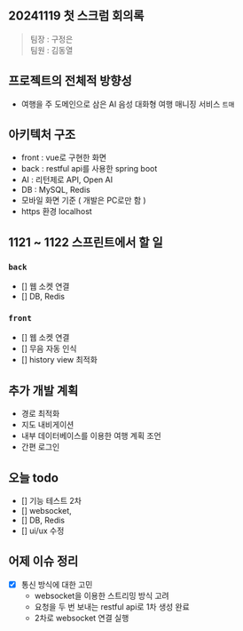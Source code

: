 ## 20241119 첫 스크럼 회의록
> 팀장 : 구정은 <br/>
> 팀원 : 김동열


## 프로젝트의 전체적 방향성 
 - 여행을 주 도메인으로 삼은 AI 음성 대화형 여행 매니징 서비스 `트매`

## 아키텍처 구조
 - front : vue로 구현한 화면
 - back : restful api를 사용한 spring boot
 - AI : 리턴제로 API, Open AI
 - DB : MySQL, Redis
 - 모바일 화면 기준 ( 개발은 PC로만 함 )
 - https 환경 localhost

## 1121 ~ 1122 스프린트에서 할 일
### `back`
 - [] 웹 소켓 연결
 - [] DB, Redis

### `front`
 - [] 웹 소켓 연결
 - [] 무음 자동 인식
 - [] history view 최적화


## 추가 개발 계획
 - 경로 최적화
 - 지도 내비게이션
 - 내부 데이터베이스를 이용한 여행 계획 조언
 - 간편 로그인

## 오늘 todo
 - [] 기능 테스트 2차
 - [] websocket,
 - [] DB, Redis
 - [] ui/ux 수정


## 어제 이슈 정리
 - [x] 통신 방식에 대한 고민
    -  websocket을 이용한 스트리밍 방식 고려
    -  요청을 두 번 보내는 restful api로 1차 생성 완료
    -  2차로 websocket 연결 실행
